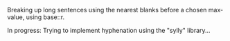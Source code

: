 Breaking up long sentences using the nearest blanks before a chosen max-value, using base::r.

In progress: Trying to implement hyphenation using the "sylly" library...
